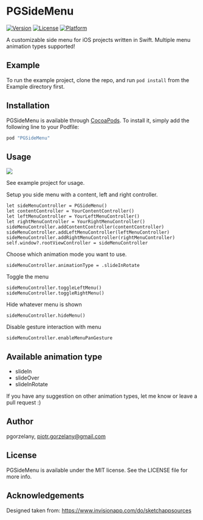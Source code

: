 # PGSideMenu

[![Version](https://img.shields.io/cocoapods/v/PGSideMenu.svg?style=flat)](http://cocoapods.org/pods/PGSideMenu)
[![License](https://img.shields.io/cocoapods/l/PGSideMenu.svg?style=flat)](http://cocoapods.org/pods/PGSideMenu)
[![Platform](https://img.shields.io/cocoapods/p/PGSideMenu.svg?style=flat)](http://cocoapods.org/pods/PGSideMenu)

A customizable side menu for iOS projects written in Swift. Multiple menu animation types supported!

## Example

To run the example project, clone the repo, and run `pod install` from the Example directory first.

## Installation

PGSideMenu is available through [CocoaPods](http://cocoapods.org). To install
it, simply add the following line to your Podfile:

```ruby
pod "PGSideMenu"
```

## Usage

![](http://i.giphy.com/3oD3YmQTMADfYEQb4Y.gif)

See example project for usage.

Setup you side menu with a content, left and right controller.

```
let sideMenuController = PGSideMenu()
let contentController = YourContentController()
let leftMenuController = YourLeftMenuController()
let rightMenuController = YourRightMenuController()
sideMenuController.addContentController(contentController)
sideMenuController.addLeftMenuController(leftMenuController)
sideMenuController.addRightMenuController(rightMenuController)
self.window?.rootViewController = sideMenuController
```

Choose which animation mode you want to use.

```
sideMenuController.animationType = .slideInRotate

```

Toggle the menu

```
sideMenuController.toggleLeftMenu()
sideMenuController.toggleRightMenu()
```

Hide whatever menu is shown

```
sideMenuController.hideMenu()
```

Disable gesture interaction with menu

```
sideMenuController.enableMenuPanGesture
```

## Available animation type

* slideIn
* slideOver
* slideInRotate

If you have any suggestion on other animation types, let me know or leave a pull request :)

## Author

pgorzelany, piotr.gorzelany@gmail.com

## License

PGSideMenu is available under the MIT license. See the LICENSE file for more info.

## Acknowledgements

Designed taken from: https://www.invisionapp.com/do/sketchappsources
